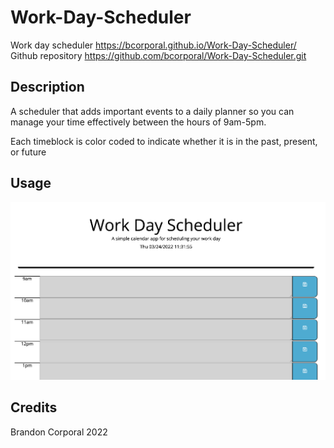 # Work-Day-Scheduler
Work day scheduler https://bcorporal.github.io/Work-Day-Scheduler/
Github repository https://github.com/bcorporal/Work-Day-Scheduler.git

## Description

A scheduler that adds important events to a daily planner
so you can manage your time effectively between the hours of 9am-5pm.

Each timeblock is color coded to indicate whether it is in the past, present, or future


## Usage

![Work Day Scheduler](./assets/Screen%20Shot%202022-03-24%20at%2011.31.55%20PM.png)

## Credits

Brandon Corporal 2022